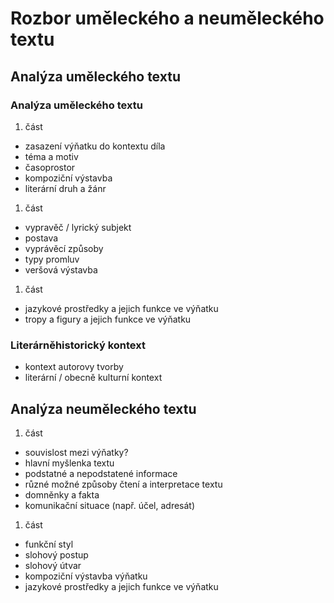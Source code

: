 # Rozbor uměleckého a neuměleckého textu

## Analýza uměleckého textu

### Analýza uměleckého textu

1. část

  - zasazení výňatku do kontextu díla
  - téma a motiv
  - časoprostor
  - kompoziční výstavba
  - literární druh a žánr

1. část

  - vypravěč / lyrický subjekt
  - postava
  - vyprávěcí způsoby
  - typy promluv
  - veršová výstavba

1. část

  - jazykové prostředky a jejich funkce ve výňatku
  - tropy a figury a jejich funkce ve výňatku

### Literárněhistorický kontext

  - kontext autorovy tvorby
  - literární / obecně kulturní kontext

## Analýza neuměleckého textu

1. část

  - souvislost mezi výňatky?
  - hlavní myšlenka textu
  - podstatné a nepodstatené informace
  - různé možné způsoby čtení a interpretace textu
  - domněnky a fakta
  - komunikační situace (např. účel, adresát)

1. část

  - funkční styl
  - slohový postup
  - slohový útvar
  - kompoziční výstavba výňatku
  - jazykové prostředky a jejich funkce ve výňatku
